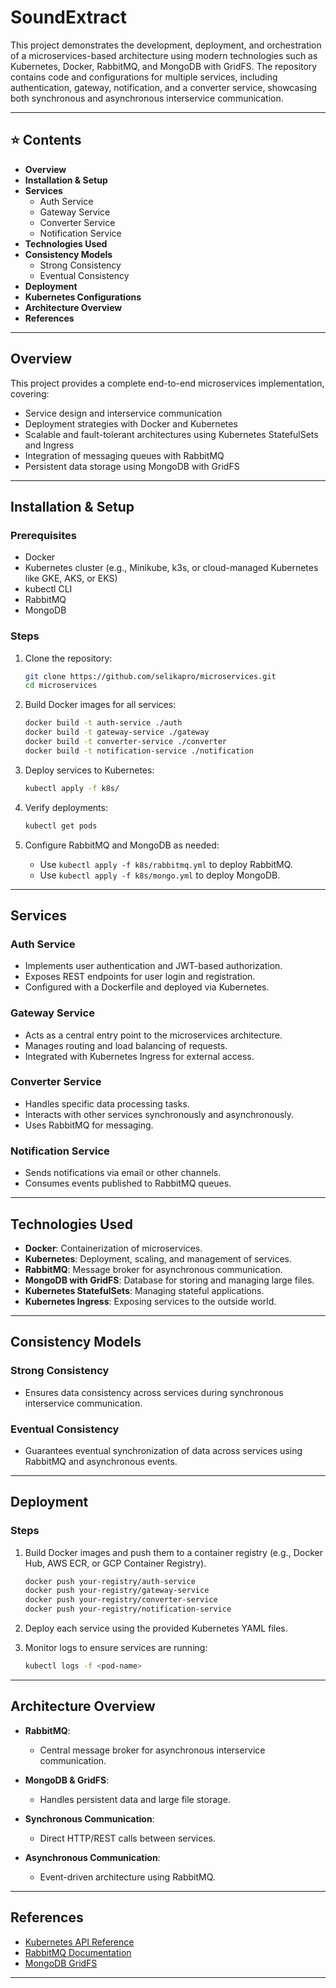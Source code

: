 # SoundExtract

This project demonstrates the development, deployment, and orchestration of a microservices-based architecture using modern technologies such as Kubernetes, Docker, RabbitMQ, and MongoDB with GridFS. The repository contains code and configurations for multiple services, including authentication, gateway, notification, and a converter service, showcasing both synchronous and asynchronous interservice communication.

---

## ⭐️ Contents

- **Overview**
- **Installation & Setup**
- **Services**
  - Auth Service
  - Gateway Service
  - Converter Service
  - Notification Service
- **Technologies Used**
- **Consistency Models**
  - Strong Consistency
  - Eventual Consistency
- **Deployment**
- **Kubernetes Configurations**
- **Architecture Overview**
- **References**

---

## Overview
This project provides a complete end-to-end microservices implementation, covering:
- Service design and interservice communication
- Deployment strategies with Docker and Kubernetes
- Scalable and fault-tolerant architectures using Kubernetes StatefulSets and Ingress
- Integration of messaging queues with RabbitMQ
- Persistent data storage using MongoDB with GridFS

---

## Installation & Setup

### Prerequisites
- Docker
- Kubernetes cluster (e.g., Minikube, k3s, or cloud-managed Kubernetes like GKE, AKS, or EKS)
- kubectl CLI
- RabbitMQ
- MongoDB

### Steps
1. Clone the repository:
   ```bash
   git clone https://github.com/selikapro/microservices.git
   cd microservices
   ```

2. Build Docker images for all services:
   ```bash
   docker build -t auth-service ./auth
   docker build -t gateway-service ./gateway
   docker build -t converter-service ./converter
   docker build -t notification-service ./notification
   ```

3. Deploy services to Kubernetes:
   ```bash
   kubectl apply -f k8s/
   ```

4. Verify deployments:
   ```bash
   kubectl get pods
   ```

5. Configure RabbitMQ and MongoDB as needed:
   - Use `kubectl apply -f k8s/rabbitmq.yml` to deploy RabbitMQ.
   - Use `kubectl apply -f k8s/mongo.yml` to deploy MongoDB.

---

## Services

### Auth Service
- Implements user authentication and JWT-based authorization.
- Exposes REST endpoints for user login and registration.
- Configured with a Dockerfile and deployed via Kubernetes.

### Gateway Service
- Acts as a central entry point to the microservices architecture.
- Manages routing and load balancing of requests.
- Integrated with Kubernetes Ingress for external access.

### Converter Service
- Handles specific data processing tasks.
- Interacts with other services synchronously and asynchronously.
- Uses RabbitMQ for messaging.

### Notification Service
- Sends notifications via email or other channels.
- Consumes events published to RabbitMQ queues.

---

## Technologies Used
- **Docker**: Containerization of microservices.
- **Kubernetes**: Deployment, scaling, and management of services.
- **RabbitMQ**: Message broker for asynchronous communication.
- **MongoDB with GridFS**: Database for storing and managing large files.
- **Kubernetes StatefulSets**: Managing stateful applications.
- **Kubernetes Ingress**: Exposing services to the outside world.

---

## Consistency Models

### Strong Consistency
- Ensures data consistency across services during synchronous interservice communication.

### Eventual Consistency
- Guarantees eventual synchronization of data across services using RabbitMQ and asynchronous events.

---

## Deployment

### Steps
1. Build Docker images and push them to a container registry (e.g., Docker Hub, AWS ECR, or GCP Container Registry).
   ```bash
   docker push your-registry/auth-service
   docker push your-registry/gateway-service
   docker push your-registry/converter-service
   docker push your-registry/notification-service
   ```

2. Deploy each service using the provided Kubernetes YAML files.

3. Monitor logs to ensure services are running:
   ```bash
   kubectl logs -f <pod-name>
   ```

---

## Architecture Overview

- **RabbitMQ**:
  - Central message broker for asynchronous interservice communication.

- **MongoDB & GridFS**:
  - Handles persistent data and large file storage.

- **Synchronous Communication**:
  - Direct HTTP/REST calls between services.

- **Asynchronous Communication**:
  - Event-driven architecture using RabbitMQ.

---

## References
- [Kubernetes API Reference](https://kubernetes.io/docs/reference/)
- [RabbitMQ Documentation](https://www.rabbitmq.com/documentation.html)
- [MongoDB GridFS](https://www.mongodb.com/docs/manual/core/gridfs/)

---

